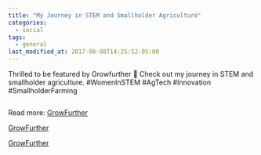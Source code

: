 ```yaml
---
title: "My Journey in STEM and Smallholder Agriculture"
categories:
  - social
tags:
  - general
last_modified_at: 2017-08-08T14:25:52-05:00
---
```


Thrilled to be featured by Growfurther 🌱 Check out my journey in STEM and smallholder agriculture. #WomenInSTEM #AgTech #Innovation #SmallholderFarming

<img src="/assets/images/GrowFurther.JPG.heic"  alt="">

Read more:
[GrowFurther](https://www.growfurther.org/how-a-woman-in-stem-became-a-smallholder-ag-innovator/)

[GrowFurther](https://www.growfurther.org/maize-disease-detection-app-in-tanzania/)

[GrowFurther](https://www.growfurther.org/will-artificial-intelligence-ever-be-smart-enough-for-smallholder-farmers/)
